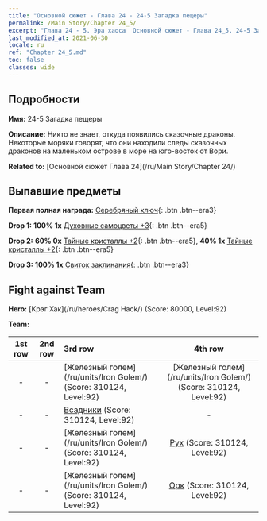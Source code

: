 ```yaml
---
title: "Основной сюжет - Глава 24 - 24-5 Загадка пещеры"
permalink: /Main Story/Chapter 24_5/
excerpt: "Глава 24 - 5. Эра хаоса  Основной сюжет - Глава 24_5. 24-5 Загадка пещеры"
last_modified_at: 2021-06-30
locale: ru
ref: "Chapter 24_5.md"
toc: false
classes: wide
---
```


## Подробности

 **Имя:** 24-5 Загадка пещеры

 **Описание:** Никто не знает, откуда появились сказочные драконы. Некоторые моряки говорят, что они находили следы сказочных драконов на маленьком острове в море на юго-восток от Вори.

 **Related to:** [Основной сюжет Глава 24](/ru/Main Story/Chapter 24/)

## Выпавшие предметы

 **Первая полная награда:** [Серебряный ключ](/ItemsRU/con_693/){: .btn .btn--era3}

 **Drop 1:** **100% 1x** [Духовные самоцветы +3](/ItemsRU/mat_86/){: .btn .btn--era5}

 **Drop 2:** **60% 0x** [Тайные кристаллы +2](/ItemsRU/mat_80/){: .btn .btn--era5}, **40% 1x** [Тайные кристаллы +2](/ItemsRU/mat_80/){: .btn .btn--era5}

 **Drop 3:** **100% 1x** [Свиток заклинания](/ItemsRU/con_694/){: .btn .btn--era3}


## Fight against Team
 **Hero:** [Крэг Хак](/ru/heroes/Crag Hack/) (Score: 80000, Level:92)

 **Team:**


  | 1st row | 2nd row | 3rd row | 4th row |
  |:----:|:----:|:----|:----:|
  | - | - | [Железный голем](/ru/units/Iron Golem/) (Score: 310124, Level:92)  | [Железный голем](/ru/units/Iron Golem/) (Score: 310124, Level:92)  |
  | - | - | [Всадники](/ru/units/Cavalier/) (Score: 310124, Level:92)  | - |
  | - | - | [Железный голем](/ru/units/Iron Golem/) (Score: 310124, Level:92)  | [Рух](/ru/units/Roc/) (Score: 310124, Level:92)  |
  | - | - | [Железный голем](/ru/units/Iron Golem/) (Score: 310124, Level:92)  | [Орк](/ru/units/Orc/) (Score: 310124, Level:92)  |


